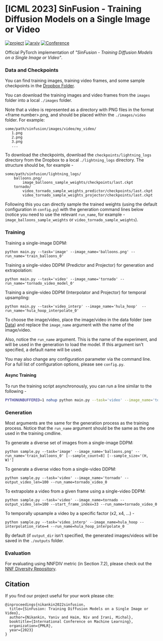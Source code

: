 

# [ICML 2023] SinFusion - Training Diffusion Models on a Single Image or Video
[![project](https://img.shields.io/badge/project-sinfusion-blue)](https://yanivnik.github.io/sinfusion) [![arxiv](https://img.shields.io/badge/arxiv-2211.11743-brightgreen)](https://arxiv.org/abs/2211.11743) [![Conference](https://img.shields.io/badge/ICML-2023-blueviolet)]()

Official PyTorch implementation of *"SinFusion - Training Diffusion Models on a Single Image or Video"*. 


### Data and Checkpoints

You can find training images, training video frames, and some sample checkpoints in the [Dropbox Folder](https://www.dropbox.com/scl/fo/3457s9wu7azdsuirkhkqw/ACJBYcV8nqyznGQlz5utYro/Shared/SinFusion%20Data?dl=0&rlkey=aimqheajuxke1hah042j6gzpl&subfolder_nav_tracking=1).

You can download the training images and video frames from the ```images``` folder into a local ```./images``` folder.

Note that a video is represented as a directory with PNG files in the format \<frame number\>.png,
and should be placed within the ```./images/video``` folder.
For example:
```
some/path/sinfusion/images/video/my_video/
   1.png
   2.png
   3.png
   ...
```

To download the checkpoints, download the ```checkpoints/lightning_logs``` directory from the Dropbox to a local ```./lightning_logs``` directory. The structure should be, for example - 
```
some/path/sinfusion/lightning_logs/
    balloons.png/
        image_balloons_sample_weights/checkpoints/last.ckpt
    tornado/
        video_tornado_sample_weights_predictor/checkpoints/last.ckpt
        video_tornado_sample_weights_projector/checkpoints/last.ckpt
```
Following this you can directly sample the trained weights (using the default configuration in ```config.py```) with the generation command lines below (notice you need to use the relevant ```run_name```, for example - ```image_balloons_sample_weights``` or ```video_tornado_sample_weights```).

### Training

Training a single-image DDPM:
```
python main.py --task='image' --image_name='balloons.png' --run_name='train_balloons_0'
```

Training a single-video DDPM (Predictor and Projector) for generation and extrapolation:
```
python main.py --task='video' --image_name='tornado' --run_name='tornado_video_model_0'
```

Training a single-video DDPM (Interpolator and Projector) for temporal upsampling:
```
python main.py --task='video_interp' --image_name='hula_hoop'  --run_name='hula_hoop_interpolate_0'
```

To choose the image/video, place the image/video in the data folder (see [Data](#data))
and replace the ```image_name``` argument with the name of the image/video.

Also, notice the ```run_name``` argument. This is the name of the experiment, and will be used in the generation to 
load the model. If this argument isn't specified, a default name will be used.

You may also change any configuration parameter via the command line. For a full list of configuration options, please see ```config.py```.

#### Async Training
To run the training script asynchronously, you can run a line similar to the following - 
```bash
PYTHONUNBUFFERED=1 nohup python main.py --task='video' --image_name='tornado' --run_name='tornado_video_model_0' > tornado_video_model_0.out &
```

### Generation
Most arguments are the same for the generation process as the training process.
Notice that the ```run_name``` argument should be the same as the one used in the training cmdline.

To generate a diverse set of images from a single-image DDPM:
```
python sample.py --task='image' --image_name='balloons.png' --run_name='train_balloons_0' [--sample_count=8] [--sample_size='(H, W)']
```

To generate a diverse video from a single-video DDPM:
```
python sample.py --task='video' --image_name='tornado' --output_video_len=100 --run_name=tornado_video_0
```

To extrapolate a video from a given frame using a single-video DDPM:
```
python sample.py --task='video' --image_name=tornado --output_video_len=100 --start_frame_index=33 --run_name=tornado_video_0
```

To temporally upsample a video by a specific factor (x2, x4, ...) -
```
python sample.py --task='video_interp' --image_name=hula_hoop --interpolation_rate=4 --run_name=hula_hoop_interpolate_0
```

By default (if ```output_dir``` isn't specified, the generated images/videos will be saved in the ```./outputs``` folder.


### Evaluation

For evaluating using NNFDIV metric (in Section 7.2), please check out the [NNF Diversity Repository](https://github.com/nivha/nnf_diversity).

## Citation
If you find our project useful for your work please cite:

```
@inproceedings{nikankin2022sinfusion,
  title={SinFusion: Training Diffusion Models on a Single Image or Video},
  author={Nikankin, Yaniv and Haim, Niv and Irani, Michal},
  booktitle={International Conference on Machine Learning},
  organization={PMLR},
  year={2023}
}
```

